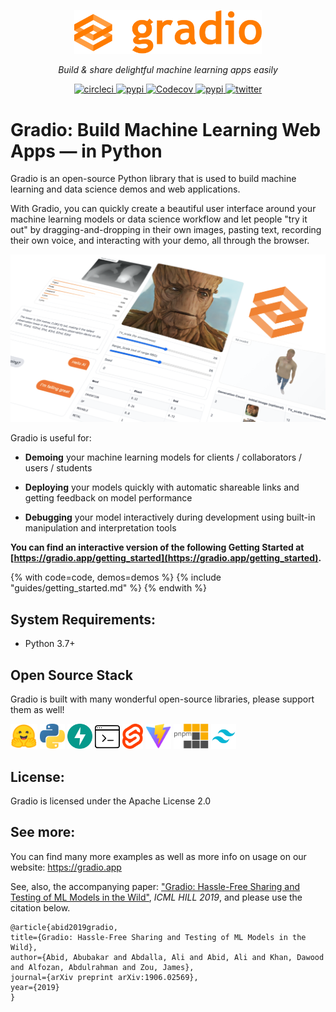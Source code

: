 <p align="center">
  <a href="https://gradio.app"><img src="website/homepage/src/assets/img/logos/gradio.svg" alt="gradio" width=300></a> 
</p>
<p align="center">
    <em>Build & share delightful machine learning apps easily</em>
<p align="center">
<a href="https://circleci.com/gh/gradio-app/gradio" target="_blank">
    <img src="https://circleci.com/gh/gradio-app/gradio.svg?style=svg" alt="circleci">
</a>
<a href="https://badge.fury.io/py/gradio" target="_blank">
    <img src="https://badge.fury.io/py/gradio.svg" alt="pypi">
</a>
<a href="https://codecov.io/gh/gradio-app/gradio/branch/master/graph/badge.svg?token=NNVPX9KEGS" target="_blank">
    <img src="https://codecov.io/gh/gradio-app/gradio/branch/master/graph/badge.svg?token=NNVPX9KEGS" alt="Codecov">
</a>
<a href="https://pypi.org/project/gradio/" target="_blank">
    <img src="https://img.shields.io/pypi/dm/gradio" alt="pypi">
</a>
<a href="https://twitter.com/gradio " target="_blank">
    <img src="https://img.shields.io/twitter/follow/gradio.svg?style=social&label=Follow" alt="twitter">
</a>
</p>

# Gradio: Build Machine Learning Web Apps — in Python

Gradio is an open-source Python library that is used to build machine learning and data science demos and web applications.

With Gradio, you can quickly create a beautiful user interface around your machine learning models or data science workflow and let people "try it out" by dragging-and-dropping in their own images,
pasting text, recording their own voice, and interacting with your demo, all through the browser.

![Interface montage](website/homepage/src/assets/img/meta-image-2.png)

Gradio is useful for:

* **Demoing** your machine learning models for clients / collaborators / users / students

* **Deploying** your models quickly with automatic shareable links and getting feedback on model performance

* **Debugging** your model interactively during development using built-in manipulation and interpretation tools

**You can find an interactive version of the following Getting Started at [https://gradio.app/getting_started](https://gradio.app/getting_started).**

{% with code=code, demos=demos %} {% include "guides/getting_started.md" %} {% endwith %}

## System Requirements:

- Python 3.7+

## Open Source Stack

Gradio is built with many wonderful open-source libraries, please support them as well!
<p>
<a href="https://hf.co/"><img src="website/homepage/src/assets/img/logos/huggingface_mini.svg" alt="huggingface" height=40></a>
<a href="https://www.python.org/"><img src="website/homepage/src/assets/img/logos/python.svg" alt="python" height=40></a>
<a href="https://fastapi.tiangolo.com/"><img src="website/homepage/src/assets/img/logos/fastapi.svg" alt="fastapi" height=40></a>
<a href="https://github.com/encode/"><img src="website/homepage/src/assets/img/logos/encode.svg" alt="encode" height=40></a>
<a href="https://svelte.dev"><img src="website/homepage/src/assets/img/logos/svelte.svg" alt="svelte" height=40></a>
<a href="https://vitejs.dev/"><img src="website/homepage/src/assets/img/logos/vite.svg" alt="vite" height=40></a>
<a href="https://pnpm.io/"><img src="website/homepage/src/assets/img/logos/pnpm.svg" alt="pnpm" height=40></a>
<a href="https://tailwindcss.com/"><img src="website/homepage/src/assets/img/logos/tailwind.svg" alt="tailwind" height=40></a>
</p>

## License:

Gradio is licensed under the Apache License 2.0

## See more:

You can find many more examples as well as more info on usage on our website: https://gradio.app

See, also, the accompanying paper: ["Gradio: Hassle-Free Sharing and Testing of ML Models in the Wild"](https://arxiv.org/pdf/1906.02569.pdf), *ICML HILL 2019*, and please use the citation below.

```
@article{abid2019gradio,
title={Gradio: Hassle-Free Sharing and Testing of ML Models in the Wild},
author={Abid, Abubakar and Abdalla, Ali and Abid, Ali and Khan, Dawood and Alfozan, Abdulrahman and Zou, James},
journal={arXiv preprint arXiv:1906.02569},
year={2019}
}
```

